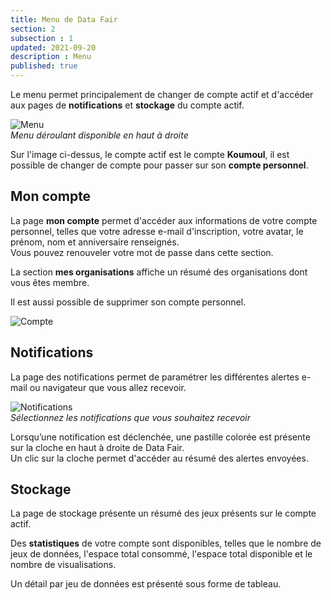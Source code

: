 ```yaml
---
title: Menu de Data Fair
section: 2
subsection : 1
updated: 2021-09-20
description : Menu
published: true
---
```


Le menu permet principalement de changer de compte actif et d'accéder aux pages de **notifications** et **stockage** du compte actif.

![Menu](./images/user-guide-backoffice/menu.jpg)  
*Menu déroulant disponible en haut à droite*

Sur l'image ci-dessus, le compte actif est le compte **Koumoul**, il est possible de changer de compte pour passer sur son **compte personnel**.

## Mon compte

La page **mon compte** permet d'accéder aux informations de votre compte personnel, telles que votre adresse e-mail d'inscription, votre avatar, le prénom, nom et anniversaire renseignés.  
Vous pouvez renouveler votre mot de passe dans cette section.

La section **mes organisations** affiche un résumé des organisations dont vous êtes membre.

Il est aussi possible de supprimer son compte personnel.

![Compte](./images/user-guide-backoffice/menu-account.jpg)


## Notifications

La page des notifications permet de paramétrer les différentes alertes e-mail ou navigateur que vous allez recevoir.  

![Notifications](./images/user-guide-backoffice/notify.jpg)  
*Sélectionnez les notifications que vous souhaitez recevoir*

Lorsqu’une notification est déclenchée, une pastille colorée est présente sur la cloche en haut à droite de Data&nbsp;Fair.  
Un clic sur la cloche permet d'accéder au résumé des alertes envoyées.


## Stockage
La page de stockage présente un résumé des jeux présents sur le compte actif.

Des **statistiques** de votre compte sont disponibles, telles que le nombre de jeux de données, l'espace total consommé, l'espace total disponible et le nombre de visualisations.

Un détail par jeu de données est présenté sous forme de tableau.
